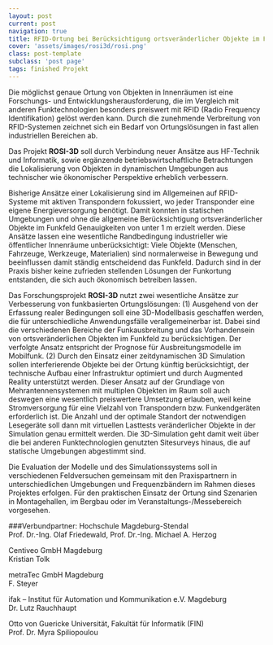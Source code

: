 ```yaml
---
layout: post
current: post
navigation: true
title: RFID-Ortung bei Berücksichtigung ortsveränderlicher Objekte im Funkfeld mit einer 3D-Simulation
cover: 'assets/images/rosi3d/rosi.png'
class: post-template
subclass: 'post page'
tags: finished Projekt
---
```


Die möglichst genaue Ortung von Objekten in Innenräumen ist eine Forschungs- und Entwicklungsherausforderung, die im Vergleich mit anderen Funktechnologien besonders preiswert mit RFID (Radio Frequency Identifikation) gelöst werden kann. Durch die zunehmende Verbreitung von RFID-Systemen zeichnet sich ein Bedarf von Ortungslösungen in fast allen industriellen Bereichen ab.

Das Projekt **ROSI-3D** soll durch Verbindung neuer Ansätze aus HF-Technik und Informatik, sowie ergänzende betriebswirtschaftliche Betrachtungen die Lokalisierung von Objekten in dynamischen Umgebungen aus technischer wie ökonomischer Perspektive erheblich verbessern.

Bisherige Ansätze einer Lokalisierung sind im Allgemeinen auf RFID-Systeme mit aktiven Transpondern fokussiert, wo jeder Transponder eine eigene Energieversorgung benötigt. Damit konnten in statischen Umgebungen und ohne die allgemeine Berücksichtigung ortsveränderlicher Objekte im Funkfeld Genauigkeiten von unter 1 m erzielt werden. Diese Ansätze lassen eine wesentliche Randbedingung industrieller wie öffentlicher Innenräume unberücksichtigt: Viele Objekte (Menschen, Fahrzeuge, Werkzeuge, Materialien) sind normalerweise in Bewegung und beeinflussen damit ständig entscheidend das Funkfeld. Dadurch sind in der Praxis bisher keine zufrieden stellenden Lösungen der Funkortung entstanden, die sich auch ökonomisch betreiben lassen.

Das Forschungsprojekt **ROSI-3D** nutzt zwei wesentliche Ansätze zur Verbesserung von funkbasierten Ortungslösungen: (1) Ausgehend von der Erfassung realer Bedingungen soll eine 3D-Modellbasis geschaffen werden, die für unterschiedliche Anwendungsfälle verallgemeinerbar ist. Dabei sind die verschiedenen Bereiche der Funkausbreitung und das Vorhandensein von ortsveränderlichen Objekten im Funkfeld zu berücksichtigen. Der verfolgte Ansatz entspricht der Prognose für Ausbreitungsmodelle im Mobilfunk. (2) Durch den Einsatz einer zeitdynamischen 3D Simulation sollen interferierende Objekte bei der Ortung künftig berücksichtigt, der technische Aufbau einer Infrastruktur optimiert und durch Augmented Reality unterstützt werden. Dieser Ansatz auf der Grundlage von Mehrantennensystemen mit multiplen Objekten im Raum soll auch deswegen eine wesentlich preiswertere Umsetzung erlauben, weil keine Stromversorgung für eine Vielzahl von Transpondern bzw. Funkendgeräten erforderlich ist. Die Anzahl und der optimale Standort der notwendigen Lesegeräte soll dann mit virtuellen Lasttests veränderlicher Objekte in der Simulation genau ermittelt werden. Die 3D-Simulation geht damit weit über die bei anderen Funktechnologien genutzten Sitesurveys hinaus, die auf statische Umgebungen abgestimmt sind.

Die Evaluation der Modelle und des Simulationssystems soll in verschiedenen Feldversuchen gemeinsam mit den Praxispartnern in unterschiedlichen Umgebungen und Frequenzbändern im Rahmen dieses Projektes erfolgen. Für den praktischen Einsatz der Ortung sind Szenarien in Montagehallen, im Bergbau oder im Veranstaltungs-/Messebereich vorgesehen.

###Verbundpartner:
Hochschule Magdeburg-Stendal  
Prof. Dr.-Ing. Olaf Friedewald, Prof. Dr.-Ing. Michael A. Herzog

Centiveo GmbH Magdeburg  
Kristian Tolk

metraTec GmbH Magdeburg  
F. Steyer

ifak – Institut für Automation und Kommunikation e.V. Magdeburg  
Dr. Lutz Rauchhaupt

Otto von Guericke Universität, Fakultät für Informatik (FIN)  
Prof. Dr. Myra Spiliopoulou
